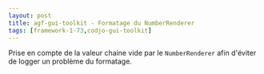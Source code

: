 ```yaml
---
layout: post
title: agf-gui-toolkit - Formatage du NumberRenderer
tags: [framework-1-73,codjo-gui-toolkit]
---
```

Prise en compte de la valeur chaine vide par le ```NumberRenderer``` afin d'éviter de logger un problème du formatage.